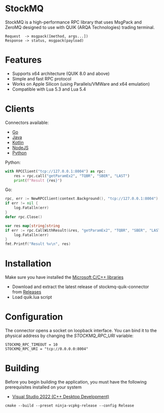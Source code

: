 # StockMQ

StockMQ is a high-performance RPC library that uses MsgPack and ZeroMQ designed to use with QUIK (ARQA Technologies) trading terminal.

```
Request  -> msgpack([method, args...])
Response -> status, msgpack(payload)
```

# Features

* Supports x64 architecture (QUIK 8.0 and above)
* Simple and fast RPC protocol
* Works on Apple Silicon (using Parallels/VMWare and x64 emulation)
* Compatible with Lua 5.3 and Lua 5.4

# Clients

Connectors available:

* [Go](/examples/golang/)
* [Java](/examples/java/)
* [Kotlin](/examples/kotlin/)
* [NodeJS](/examples/nodejs/)
* [Python](/examples/python/)

Python:

```python
with RPCClient("tcp://127.0.0.1:8004") as rpc:
    res = rpc.call("getParamEx2", "TQBR", "SBER", "LAST")
    print(f"Result {res}")
```

Go:

```go
rpc, err := NewRPCClient(context.Background(), "tcp://127.0.0.1:8004")
if err != nil {
    log.Fatalln(err)
}
defer rpc.Close()

var res map[string]string
if err := rpc.CallWithResult(&res, "getParamEx2", "TQBR", "SBER", "LAST"); err != nil {
    log.Fatalln(err)
}
fmt.Printf("Result %v\n", res)
```

# Installation

Make sure you have installed the [Microsoft C/C++ libraries](https://aka.ms/vs/17/release/vc_redist.x64.exe)

* Download and extract the latest release of stockmq-quik-connector from [Releases](https://github.com/stockmq/stockmq-quik/releases)
* Load quik.lua script

# Configuration

The connector opens a socket on loopback interface. You can bind it to the physical address by changing the *STOCKMQ_RPC_URI* variable: 

```
STOCKMQ_RPC_TIMEOUT = 10
STOCKMQ_RPC_URI = "tcp://0.0.0.0:8004"
```

# Building

Before you begin building the application, you must have the following prerequisites installed on your system

* [Visual Studio 2022 (C++ Desktop Development)](https://visualstudio.microsoft.com/downloads/)

```
cmake --build --preset ninja-vcpkg-release --config Release
```
